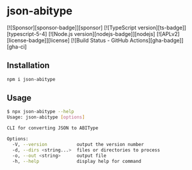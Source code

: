 # json-abitype

[![Sponsor][sponsor-badge]][sponsor]
[![TypeScript version][ts-badge]][typescript-5-4]
[![Node.js version][nodejs-badge]][nodejs]
[![APLv2][license-badge]][license]
[![Build Status - GitHub Actions][gha-badge]][gha-ci]

## Installation

```bash
npm i json-abitype
```

## Usage

```bash
$ npx json-abitype --help
Usage: json-abitype [options]

CLI for converting JSON to ABIType

Options:
  -V, --version           output the version number
  -d, --dirs <string...>  files or directories to process
  -o, --out <string>      output file
  -h, --help              display help for command
```
